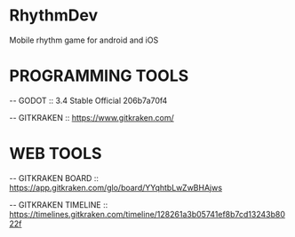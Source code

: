 # RhythmDev
Mobile rhythm game for android and iOS

# PROGRAMMING TOOLS
-- GODOT :: 3.4 Stable Official 206b7a70f4

-- GITKRAKEN :: https://www.gitkraken.com/

# WEB TOOLS
-- GITKRAKEN BOARD :: https://app.gitkraken.com/glo/board/YYqhtbLwZwBHAjws

-- GITKRAKEN TIMELINE :: https://timelines.gitkraken.com/timeline/128261a3b05741ef8b7cd13243b8022f
